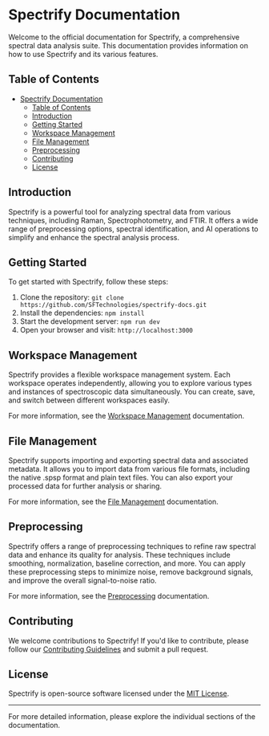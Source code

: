 # Spectrify Documentation

Welcome to the official documentation for Spectrify, a comprehensive spectral data analysis suite. This documentation provides information on how to use Spectrify and its various features.

## Table of Contents

- [Spectrify Documentation](#spectrify-documentation)
  - [Table of Contents](#table-of-contents)
  - [Introduction](#introduction)
  - [Getting Started](#getting-started)
  - [Workspace Management](#workspace-management)
  - [File Management](#file-management)
  - [Preprocessing](#preprocessing)
  - [Contributing](#contributing)
  - [License](#license)

## Introduction

Spectrify is a powerful tool for analyzing spectral data from various techniques, including Raman, Spectrophotometry, and FTIR. It offers a wide range of preprocessing options, spectral identification, and AI operations to simplify and enhance the spectral analysis process.

## Getting Started

To get started with Spectrify, follow these steps:

1. Clone the repository: `git clone https://github.com/SFTechnologies/spectrify-docs.git`
2. Install the dependencies: `npm install`
3. Start the development server: `npm run dev`
4. Open your browser and visit: `http://localhost:3000`

## Workspace Management

Spectrify provides a flexible workspace management system. Each workspace operates independently, allowing you to explore various types and instances of spectroscopic data simultaneously. You can create, save, and switch between different workspaces easily.

For more information, see the [Workspace Management](pages/workspace_management.mdx) documentation.

## File Management

Spectrify supports importing and exporting spectral data and associated metadata. It allows you to import data from various file formats, including the native .spsp format and plain text files. You can also export your processed data for further analysis or sharing.

For more information, see the [File Management](pages/file_management.mdx) documentation.

## Preprocessing

Spectrify offers a range of preprocessing techniques to refine raw spectral data and enhance its quality for analysis. These techniques include smoothing, normalization, baseline correction, and more. You can apply these preprocessing steps to minimize noise, remove background signals, and improve the overall signal-to-noise ratio.

For more information, see the [Preprocessing](pages/preprocessing.mdx) documentation.

## Contributing

We welcome contributions to Spectrify! If you'd like to contribute, please follow our [Contributing Guidelines](CONTRIBUTING.md) and submit a pull request.

## License

Spectrify is open-source software licensed under the [MIT License](LICENSE).

---

For more detailed information, please explore the individual sections of the documentation.
